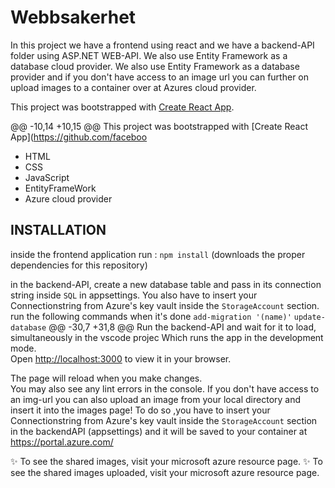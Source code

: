 # Webbsakerhet

In this project we have a frontend using react and we have a backend-API folder using ASP.NET WEB-API.
We also use Entity Framework as a database cloud provider.
We also use Entity Framework as a database provider and if you don't have access to an image url you can further on upload images to a container over at Azures cloud provider.

This project was bootstrapped with [Create React App](https://github.com/facebook/create-react-app).

@@ -10,14 +10,15 @@ This project was bootstrapped with [Create React App](https://github.com/faceboo
- HTML
- CSS
- JavaScript
- EntityFrameWork
- Azure cloud provider

## INSTALLATION

inside the frontend application run :
`npm install`
(downloads the proper dependencies for this repository)

in the backend-API, create a new database table and pass in its connection string inside `SQL` in appsettings.
You also have to insert your Connectionstring from Azure's key vault inside the `StorageAccount` section.
run the following commands when it's done
`add-migration '(name)'`
`update-database`
@@ -30,7 +31,8 @@ Run the backend-API and wait for it to load, simultaneously in the vscode projec
Which runs the app in the development mode.\
Open [http://localhost:3000](http://localhost:3000) to view it in your browser.

The page will reload when you make changes.\
You may also see any lint errors in the console.
If you don't have access to an img-url you can also upload an image from your local directory and insert it into the images page!
To do so ,you have to insert your Connectionstring from Azure's key vault inside the `StorageAccount` section in the backendAPI (appsettings)
and it will be saved to your container at https://portal.azure.com/

:sparkles: To see the shared images, visit your microsoft azure resource page.
:sparkles: To see the shared images uploaded, visit your microsoft azure resource page.